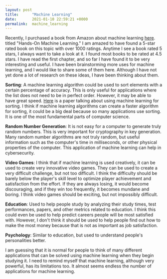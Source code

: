 ```yaml
---
layout: post
title:      "Machine Learning"
date:       2021-01-10 22:59:21 +0000
permalink:  machine_learning
---
```



Recently, I purchased a book from Amazon about machine learning [here](https://www.amazon.com/gp/product/B07XGF2G87/ref=ppx_yo_dt_b_d_asin_title_o02?ie=UTF8&psc=1). titled "Hands-On Machine Learning." I am amazed to have found a 5-star rated book on this topic with over 1000 ratings. Anytime I see a book rated 5 stars, I always want to take a look at it. I found most books to be rated at 4.5 stars. I have read the first chapter, and so far I have found it to be very interesting and useful. I have been brainstorming more uses for machine learning, and I would like to share some of them here. Although I have not yet done a lot of research on these ideas, I have been thinking about them. 

**Sorting**: A machine learning algorithm could be used to sort elements with a certain percentage of accuracy. This is only useful for applications where the list does not need to be in perfect order. However, it may be able to have great speed. [Here](https://ieeexplore.ieee.org/document/4228227#:~:text=We%20used%20machine%20learning%20algorithms,from%20a%20few%20primitive%20operations.) is a paper talking about using machine learning for sorting. I think if machine learning algorithms can create a faster algorithm for sorting, it could be a big deal because so many applications use sorting. It is one of the most fundamental parts of computer science.

**Random Number Generation**: It is not easy for a computer to generate truly random numbers. This is very important for cryptography in key generation. Many random number algorithms are not truly random, but useful information such as the computer's time in milliseconds, or other physical properties of the computer. This application of machine learning can help in cybersecurity.

**Video Games**: I think that if machine learning is used creatively, it can be used to create very innovative video games. They can be used to create a very difficult challenge, but not too difficult. I think the difficulty should be barely below the player's skill level to optimize player achievement and satisfaction from the effort. If they are always losing, it would become discouraging, and if they win too frequently, it becomes mundane and boring. I think video games should be exciting, but not impossibly difficult.

**Education**: Used to help people study by analyzing their study times, test performances, papers, and other metrics related to education. I think this could even be used to help predict careers people will be most satisfied with. However, I don't think it should be used to help people find out how to make the most money because that is not as important as job satisfaction.

**Psychology**: Similar to education, but used to understand people's personalities better.

I am guessing that it is normal for people to think of many different applications that can be solved using machine learning when they begin studying it. I need to remind myself that machine learning, although very powerful, has its limitations too. It almost seems endless the number of applications for machine learning.
